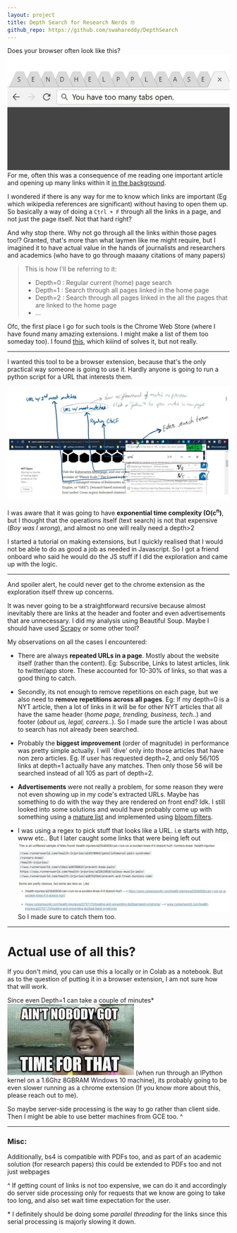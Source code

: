 ```yaml
---
layout: project
title: Depth Search for Research Nerds 🤓
github_repo: https://github.com/swahareddy/DepthSearch
---
```

Does your browser often look like this?
![toomanytabs](depthsearch_images\toomaytabs.jpeg)
For me, often this was a consequence of me reading one important article and opening up many links within it [in the background](https://chrome.google.com/webstore/detail/right-click-opens-link-ne/mhjkeimpgjokbjmioglhlngefbddppnn).

I wondered if there is any way for me to know which links are important (Eg which wikipedia references are significant) without having to open them up. So basically a way of doing a `Ctrl + F` through all the links in a page, and not just the page itself. Not that hard right?

And why stop there. Why not go through all the links within those pages too!? Granted, that's more than what laymen like me might require, but I imagined it to have actual value in the hands of journalists and researchers and academics (who have to go through maaany citations of many papers)

> This is how I'll be referring to it:
>* Depth=0 : Regular current (home) page search
>* Depth=1 : Search through all pages linked in the home page
>* Depth=2 : Search through all pages linked in the all the pages that are linked to the home page
>* ...

Ofc, the first place I go for such tools is the Chrome Web Store (where I have found many amazing extensions. I might make a list of them too someday too). I found [this](https://chrome.google.com/webstore/detail/search-all-tabs/ndfnfhnlgoocpbbjjjfmiojdfcgcfomn), which kiiind of solves it, but not really.

-----

I wanted this tool to be a browser extension, because that's the only practical way someone is going to use it. Hardly anyone is going to run a python script for a URL that interests them.

![my vision](depthsearch_images\chrome_wireframe.jpg)

I was aware that it was going to have **exponential time complexity (O(c<sup>n</sup>)**, but I thought that the operations itself (text search) is not that expensive (*Boy was I wrong*), and almost no one will really need a depth>2

I started a tutorial on making extensions, but I quickly realised that I would not be able to do as good a job as needed in Javascript. So I got a friend onboard who said he would do the JS stuff if I did the exploration and came up with the logic. 

----

And spoiler alert, he could never get to the chrome extension as the exploration itself threw up concerns.

It was never going to be a straightforward recursive because almost inevitably there are links at the header and footer and even advertisements that are unnecessary. I did my analysis using Beautiful Soup. Maybe I should have used [Scrapy](https://github.com/scrapy/scrapy) or some other tool? 

My observations on all the cases I encountered:
* There are always **repeated URLs in a page**. Mostly about the website itself (rather than the content). Eg: Subscribe, Links to latest articles, link to twitter/app store. These accounted for 10-30% of links, so that was a good thing to catch.

* Secondly, its not enough to remove repetitions on each page, but we also need to **remove repetitions across all pages**. Eg: If my depth=0 is a NYT article, then a lot of links in it will be for other NYT articles that all have the same header (*home page, trending, business, tech..*) and footer (*about us, legal, careers..*). So I made sure the article I was about to search has not already been searched.

* Probably the **biggest improvement** (order of magnitude) in performance was pretty simple actually. I will 'dive' only into those articles that have non zero articles. Eg. If user has requested depth=2, and  only 56/105 links at depth=1 actually have any matches. Then only those 56 will be searched instead of all 105 as part of depth=2. 

* **Advertisements** were not really a problem, for some reason they were not even showing up in my code's extracted URLs. Maybe has something to do with the way they are rendered on front end? Idk. I still looked into some solutions and would have probably come up with something using a [mature list](https://github.com/notracking/hosts-blocklists) and implemented using [bloom filters](https://www.wikiwand.com/en/Bloom_filter).

* I was using a regex to pick stuff that looks like a URL. i.e starts with http, www etc.. But I later caught some links that were being left out ![](depthsearch_images\runnersworld.jpg) So I made sure to catch them too.

---
# Actual use of all this?

If you don't mind, you can use this a locally or in Colab as a notebook. But as to the question of putting it in a browser extension, I am not sure how that will work.

Since even Depth=1 can take a couple of minutes* ![](depthsearch_images\notime.jpg) (when run through an IPython kernel on a 1.6Ghz 8GBRAM Windows 10 machine), its probably going to be even slower running as a chrome extension (If you know more about this, please reach out to me).

So maybe server-side processing is the way to go rather than client side. Then I might be able to use better machines from GCE too. ^

<!-- ## But.. but...
If you still see some use in having a python implementation of this idea I stumbled upon [this package](https://github.com/s0md3v/Photon) which looks pretty promising (It processed links orders of magnitude better than my notebook, but I was getting an encoding error at the last step). I did not look for this initially since I wanted to build a browser extension and not a python app. -->

---
### Misc:
Additionally, bs4 is compatible with PDFs too, and as part of an academic solution (for research papers) this could be extended to PDFs too and not just webpages

^  If getting count of links is not too expensive, we can do it and accordingly do server side processing only for requests that we know are going to take too long, and also set wait time expectation for the user.

\* I definitely should be doing some *parallel threading* for the links since this serial processing is majorly slowing it down. 